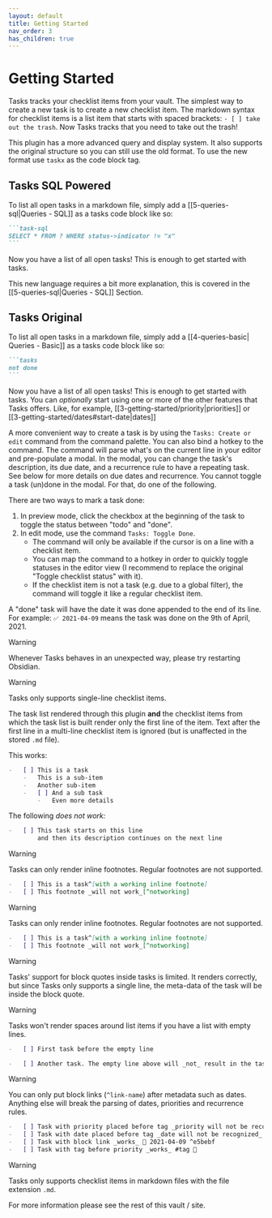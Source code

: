 ```yaml
---
layout: default
title: Getting Started
nav_order: 3
has_children: true
---
```


# Getting Started

Tasks tracks your checklist items from your vault.
The simplest way to create a new task is to create a new checklist item.
The markdown syntax for checklist items is a list item that starts with spaced brackets: `- [ ] take out the trash`.
Now Tasks tracks that you need to take out the trash!

This plugin has a more advanced query and display system. It also supports the original structure so you can still use the old format. To use the new format use `taskx` as the code block tag.

## Tasks SQL Powered

To list all open tasks in a markdown file, simply add a [[5-queries-sql|Queries - SQL]] as a tasks code block like so:

````markdown
```task-sql
SELECT * FROM ? WHERE status->indicator != "x"
```
````

Now you have a list of all open tasks! This is enough to get started with tasks.

This new language requires a bit more explanation, this is covered in the [[5-queries-sql|Queries - SQL]] Section.

## Tasks Original

To list all open tasks in a markdown file, simply add a [[4-queries-basic| Queries - Basic]] as a tasks code block like so:

````markdown
```tasks
not done
```
````

Now you have a list of all open tasks! This is enough to get started with tasks.
You can _optionally_ start using one or more of the other features that Tasks offers.
Like, for example, [[3-getting-started/priority|priorities]] or [[3-getting-started/dates#start-date|dates]]

A more convenient way to create a task is by using the `Tasks: Create or edit` command from the command palette.
You can also bind a hotkey to the command.
The command will parse what's on the current line in your editor and pre-populate a modal.
In the modal, you can change the task's description, its due date, and a recurrence rule to have a repeating task.
See below for more details on due dates and recurrence.
You cannot toggle a task (un)done in the modal.
For that, do one of the following.

There are two ways to mark a task done:

1. In preview mode, click the checkbox at the beginning of the task to toggle the status between "todo" and "done".
2. In edit mode, use the command `Tasks: Toggle Done`.
    - The command will only be available if the cursor is on a line with a checklist item.
    - You can map the command to a hotkey in order to quickly toggle statuses in the editor view (I recommend to replace the original "Toggle checklist status" with it).
    - If the checklist item is not a task (e.g. due to a global filter), the command will toggle it like a regular checklist item.

A "done" task will have the date it was done appended to the end of its line.
For example: `✅ 2021-04-09` means the task was done on the 9th of April, 2021.

> [!WARNING]
> Whenever Tasks behaves in an unexpected way, please try restarting Obsidian.

> [!WARNING]
> Tasks only supports single-line checklist items.
>
> The task list rendered through this plugin **and** the checklist items
> from which the task list is built render only the first line of the item.
> Text after the first line in a multi-line checklist item is
> ignored (but is unaffected in the stored `.md` file).
>
> This works:
>
> ```markdown
> -   [ ] This is a task
>     -   This is a sub-item
>     -   Another sub-item
>     -   [ ] And a sub task
>         -   Even more details
> ```
>
> The following _does not work:_
>
> ```markdown
> -   [ ] This task starts on this line
>         and then its description continues on the next line
> ```

> [!WARNING]
> Tasks can only render inline footnotes. Regular footnotes are not supported.
>
> ```markdown
> -   [ ] This is a task^[with a working inline footnote]
> -   [ ] This footnote _will not work_[^notworking]
> ```

> [!WARNING]
> Tasks can only render inline footnotes. Regular footnotes are not supported.
>
> ```markdown
> -   [ ] This is a task^[with a working inline footnote]
> -   [ ] This footnote _will not work_[^notworking]
> ```

> [!WARNING]
> Tasks' support for block quotes inside tasks is limited. It renders correctly, but since Tasks only supports a single line, the meta-data of the task will be inside the block quote.

> [!WARNING]
> Tasks won't render spaces around list items if you have a list with empty lines.
>
> ```markdown
> -   [ ] First task before the empty line
>
> -   [ ] Another task. The empty line above will _not_ result in the tasks being more spaced out.
> ```

> [!WARNING]
> You can only put block links (`^link-name`) after metadata such as dates. Anything else will break the parsing of dates, priorities and recurrence rules.
>
> ```markdown
> -   [ ] Task with priority placed before tag _priority will not be recognized_ 🔼 #tag
> -   [ ] Task with date placed before tag _date will not be recognized_ 📅 2021-04-09 #tag
> -   [ ] Task with block link _works_ 📅 2021-04-09 ^e5bebf
> -   [ ] Task with tag before priority _works_ #tag 🔼
> ```

> [!WARNING]
> Tasks only supports checklist items in markdown files with the file extension `.md`.

For more information please see the rest of this vault / site.
